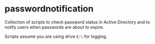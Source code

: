 # passwordnotification

Collection of scripts to check password status in Active Directory and to notify users when passwords are about to expire.

Scripts assume you are using drive `E:\` for logging.  
